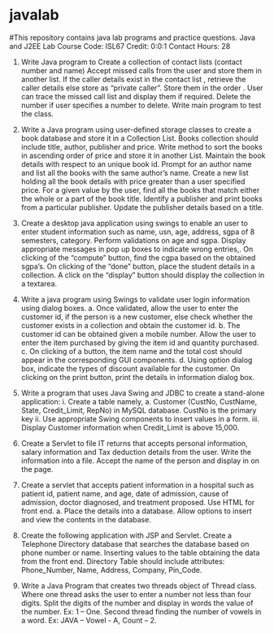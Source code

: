 # javalab
#This repository contains java lab programs and practice questions.
Java and J2EE Lab
Course Code: ISL67 Credit: 0:0:1
Contact Hours: 28
1. Write Java program to
Create a collection of contact lists (contact number and name)
Accept missed calls from the user and store them in another list. If the caller details
exist in the contact list , retrieve the caller details else store as “private caller”. Store
them in the order .
User can trace the missed call list and display them if required.
Delete the number if user specifies a number to delete.
Write main program to test the class.


2. Write a Java program using user-defined storage classes to create a book database and
store it in a Collection List. Books collection should include title, author, publisher and
price.
Write method to sort the books in ascending order of price and store it in another List.
Maintain the book details with respect to an unique book id.
Prompt for an author name and list all the books with the same author’s name.
Create a new list holding all the book details with price greater than a user specified
price.
For a given value by the user, find all the books that match either the whole or a part
of the book title.
Identify a publisher and print books from a particular publisher. Update the publisher
details based on a title.


3. Create a desktop java application using swings to enable an user to enter student
information such as name, usn, age, address, sgpa of 8 semesters, category.
Perform validations on age and sgpa. Display appropriate messages in pop up boxes to
indicate wrong entries,.
On clicking of the “compute” button, find the cgpa based on the obtained sgpa’s.
On clicking of the “done” button, place the student details in a collection.
A click on the “display” button should display the collection in a textarea.


4. Write a java program using Swings to validate user login information using dialog
boxes.
a. Once validated, allow the user to enter the customer id, if the person is a new
customer, else check whether the customer exists in a collection and obtain the
customer id.
b. The customer id can be obtained given a mobile number. Allow the user to enter
the item purchased by giving the item id and quantity purchased.
c. On clicking of a button, the item name and the total cost should appear in the
corresponding GUI components.
d. Using option dialog box, indicate the types of discount available for the
customer. On clicking on the print button, print the details in information dialog
box.


5. Write a program that uses Java Swing and JDBC to create a stand-alone application:
i. Create a table namely,
a. Customer (CustNo, CustName, State, Credit_Limit,
RepNo) in MySQL database. CustNo is the primary key
ii. Use appropriate Swing components to insert values in a form.
iii. Display Customer information when Credit_Limit is above 15,000.


6. Create a Servlet to file IT returns that accepts personal information, salary information
and Tax deduction details from the user. Write the information into a file. Accept the
name of the person and display in on the page.


7. Create a servlet that accepts patient information in a hospital such as patient id, patient
name, and age, date of admission, cause of admission, doctor diagnosed, and treatment
proposed. Use HTML for front end.
a. Place the details into a database. Allow options to insert and view the contents
in the database.


8. Create the following application with JSP and Servlet.
Create a Telephone Directory database that searches the database based on phone
number or name. Inserting values to the table obtaining the data from the front end.
Directory Table should include attributes: Phone_Number, Name, Address, Company,
Pin_Code.


9. Write a Java Program that creates two threads object of Thread class. Where one thread
asks the user to enter a number not less than four digits. Split the digits of the number
and display in words the value of the number. Ex: 1 – One. Second thread finding the
number of vowels in a word. Ex: JAVA – Vowel - A, Count – 2.
